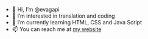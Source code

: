 - 👋 Hi, I’m @evagapi
- 👀 I’m interested in translation and coding
- 🌱 I’m currently learning HTML, CSS and Java Script
- 📫 You can reach me at [my website](http://latraductora.cat)
